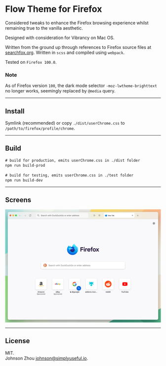 # Flow Theme for Firefox  

Considered tweaks to enhance the Firefox browsing experience 
whilst remaining true to the vanilla aesthetic.  

Designed with consideration for Vibrancy on Mac OS.  

Written from the ground up through references to Firefox source files at 
[searchfox.org](https://searchfox.org/). 
Written in `scss` and compiled using `webpack`.  

Tested on `Firefox 100.0`.  

### Note 
As of Firefox version `100`, 
the dark mode selector `-moz-lwtheme-brighttext` no longer works, seemingly 
replaced by `@media` query.  

--- 
## Install  

Symlink (recommended) or copy `./dist/userChrome.css` to 
`/path/to/firefox/profile/chrome`.  

--- 
## Build  

````shell
# build for production, emits userChrome.css in ./dist folder
npm run build-prod

# build for testing, emits userChrome.css in ./test folder
npm run build-dev
````

--- 
## Screens  

![Screenshot-animated](./img/ff-flow-theme-screens.gif)  

---
## License  
MIT.  
Johnson Zhou [johnson@simplyuseful.io](mailto://johnson@simplyuseful.io).